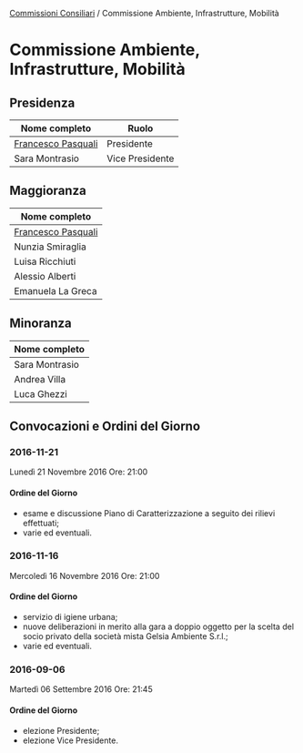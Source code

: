 [Commissioni Consiliari](/data/commissioni-consiliari.md) / Commissione Ambiente, Infrastrutture, Mobilità

# Commissione Ambiente, Infrastrutture, Mobilità

## Presidenza

| Nome completo | Ruolo |
| ------------- | ----- |
| [Francesco Pasquali](/data/persone/francesco-pasquali.md) | Presidente |
| Sara Montrasio | Vice Presidente |

## Maggioranza

| Nome completo |
| ------------- |
| [Francesco Pasquali](/data/persone/francesco-pasquali.md) |
| Nunzia Smiraglia |
| Luisa Ricchiuti |
| Alessio Alberti |
| Emanuela La Greca |

## Minoranza

| Nome completo |
| ------------- |
| Sara Montrasio |
| Andrea Villa |
| Luca Ghezzi |

## Convocazioni e Ordini del Giorno
 
### 2016-11-21

Lunedì 21 Novembre 2016
Ore: 21:00

#### Ordine del Giorno

- esame e discussione Piano di Caratterizzazione a seguito dei rilievi effettuati;
- varie ed eventuali.

### 2016-11-16

Mercoledì 16 Novembre 2016
Ore: 21:00

#### Ordine del Giorno

- servizio di igiene urbana;
- nuove deliberazioni in merito alla gara a doppio oggetto per la scelta del socio privato della società mista Gelsia Ambiente S.r.l.;
- varie ed eventuali.

### 2016-09-06

Martedì 06 Settembre 2016
Ore: 21:45

#### Ordine del Giorno

- elezione Presidente;
- elezione Vice Presidente.
